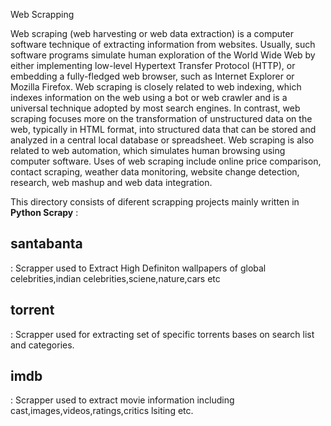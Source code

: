 Web Scrapping  

Web scraping (web harvesting or web data extraction) is a computer software technique of extracting information from websites. Usually, such software programs simulate human exploration of the World Wide Web by either implementing low-level Hypertext Transfer Protocol (HTTP), or embedding a fully-fledged web browser, such as Internet Explorer or Mozilla Firefox.
Web scraping is closely related to web indexing, which indexes information on the web using a bot or web crawler and is a universal technique adopted by most search engines. In contrast, web scraping focuses more on the transformation of unstructured data on the web, typically in HTML format, into structured data that can be stored and analyzed in a central local database or spreadsheet. Web scraping is also related to web automation, which simulates human browsing using computer software. Uses of web scraping include online price comparison, contact scraping, weather data monitoring, website change detection, research, web mashup and web data integration.

This directory consists of diferent scrapping projects mainly written in **Python Scrapy** :  
**<h2>santabanta</h2>**: Scrapper used to  Extract High Definiton wallpapers of global celebrities,indian celebrities,sciene,nature,cars etc  
**<h2>torrent</h2>**:  Scrapper used for extracting set of specific torrents bases on search list and categories.  
**<h2>imdb</h2>**:  Scrapper used to extract movie information including cast,images,videos,ratings,critics lsiting etc.  
